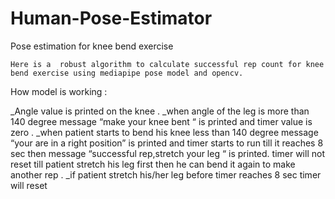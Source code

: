 # Human-Pose-Estimator


Pose estimation for knee bend exercise


	Here is a  robust algorithm to calculate successful rep count for knee bend exercise using mediapipe pose model and opencv.

How model is working :

_Angle value is printed on the knee .
_when angle of the leg is more than 140  degree message “make your knee bent “   is printed and timer value  is zero .
_when patient starts to bend his knee less than 140 degree message “your are in a right position” is printed and timer starts to run till it reaches 8 sec then message “successful rep,stretch your leg “ is printed. timer will not reset till patient stretch his leg first then he can bend it again to make another rep .
_if patient stretch his/her leg before timer reaches 8 sec timer will reset
